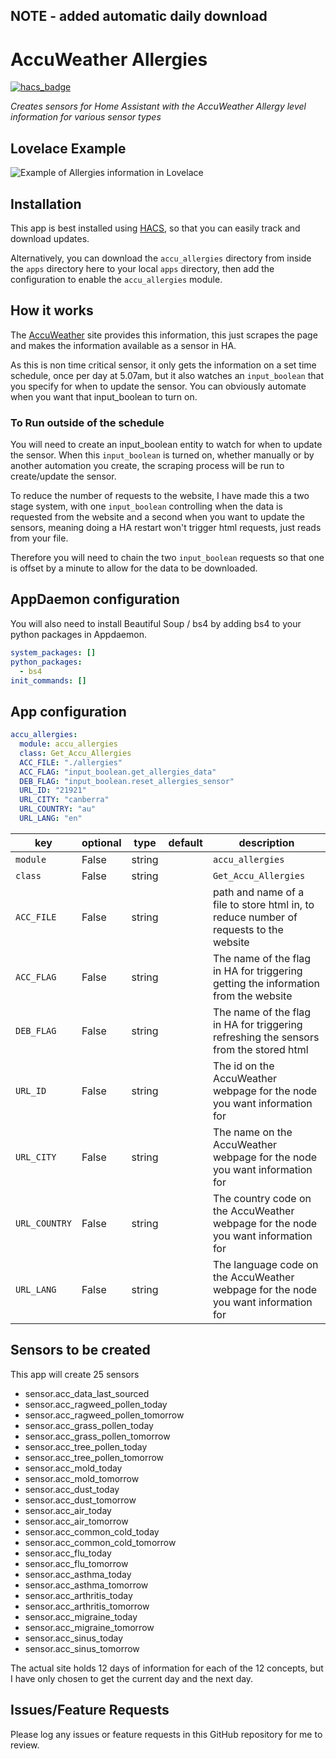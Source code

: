 ## NOTE - added automatic daily download 

# AccuWeather Allergies
[![hacs_badge](https://img.shields.io/badge/HACS-Default-orange.svg?style=for-the-badge)](https://github.com/custom-components/hacs)

_Creates sensors for Home Assistant with the AccuWeather Allergy level information for various sensor types_

## Lovelace Example

![Example of Allergies information in Lovelace](https://github.com/simonhq/accu_allergies/blob/master/accu_allergies_glances.PNG)

## Installation

This app is best installed using [HACS](https://github.com/custom-components/hacs), so that you can easily track and download updates.

Alternatively, you can download the `accu_allergies` directory from inside the `apps` directory here to your local `apps` directory, then add the configuration to enable the `accu_allergies` module.

## How it works

The [AccuWeather](https://www.accuweather.com/) site provides this information, this just scrapes the page and makes the information available as a sensor in HA.

As this is non time critical sensor, it only gets the information on a set time schedule, once per day at 5.07am, but it also watches an `input_boolean` that you specify for when to update the sensor. You can obviously automate when you want that input_boolean to turn on.

### To Run outside of the schedule

You will need to create an input_boolean entity to watch for when to update the sensor. When this `input_boolean` is turned on, whether manually or by another automation you
create, the scraping process will be run to create/update the sensor.

To reduce the number of requests to the website, I have made this a two stage system, with one `input_boolean` controlling when the data is requested from the website and a second when you want to update the sensors, meaning doing a HA restart won't trigger html requests, just reads from your file.

Therefore you will need to chain the two `input_boolean` requests so that one is offset by a minute to allow for the data to be downloaded.

## AppDaemon configuration

You will also need to install Beautiful Soup / bs4 by adding bs4 to your python packages in Appdaemon.

```yaml
system_packages: []
python_packages:
  - bs4
init_commands: []
```

## App configuration

```yaml
accu_allergies:
  module: accu_allergies
  class: Get_Accu_Allergies
  ACC_FILE: "./allergies"
  ACC_FLAG: "input_boolean.get_allergies_data"
  DEB_FLAG: "input_boolean.reset_allergies_sensor"
  URL_ID: "21921"
  URL_CITY: "canberra"
  URL_COUNTRY: "au"
  URL_LANG: "en"
```

key | optional | type | default | description
-- | -- | -- | -- | --
`module` | False | string | | `accu_allergies`
`class` | False | string | | `Get_Accu_Allergies`
`ACC_FILE` | False | string | | path and name of a file to store html in, to reduce number of requests to the website
`ACC_FLAG` | False | string | | The name of the flag in HA for triggering getting the information from the website 
`DEB_FLAG` | False | string | | The name of the flag in HA for triggering refreshing the sensors from the stored html
`URL_ID` | False | string | | The id on the AccuWeather webpage for the node you want information for
`URL_CITY` | False | string | | The name on the AccuWeather webpage for the node you want information for
`URL_COUNTRY` | False | string | | The country code on the AccuWeather webpage for the node you want information for
`URL_LANG` | False | string | | The language code on the AccuWeather webpage for the node you want information for

## Sensors to be created

This app will create 25 sensors

* sensor.acc_data_last_sourced
* sensor.acc_ragweed_pollen_today
* sensor.acc_ragweed_pollen_tomorrow
* sensor.acc_grass_pollen_today
* sensor.acc_grass_pollen_tomorrow
* sensor.acc_tree_pollen_today
* sensor.acc_tree_pollen_tomorrow
* sensor.acc_mold_today
* sensor.acc_mold_tomorrow
* sensor.acc_dust_today
* sensor.acc_dust_tomorrow
* sensor.acc_air_today
* sensor.acc_air_tomorrow
* sensor.acc_common_cold_today
* sensor.acc_common_cold_tomorrow
* sensor.acc_flu_today
* sensor.acc_flu_tomorrow
* sensor.acc_asthma_today
* sensor.acc_asthma_tomorrow
* sensor.acc_arthritis_today
* sensor.acc_arthritis_tomorrow
* sensor.acc_migraine_today
* sensor.acc_migraine_tomorrow
* sensor.acc_sinus_today
* sensor.acc_sinus_tomorrow

The actual site holds 12 days of information for each of the 12 concepts, but I have only chosen to get the current day and the next day.

## Issues/Feature Requests

Please log any issues or feature requests in this GitHub repository for me to review.